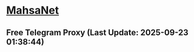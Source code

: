 
# [MahsaNet](https://t.me/mahsa_net)
## Free Telegram Proxy (Last Update: 2025-09-23 01:38:44)

    
